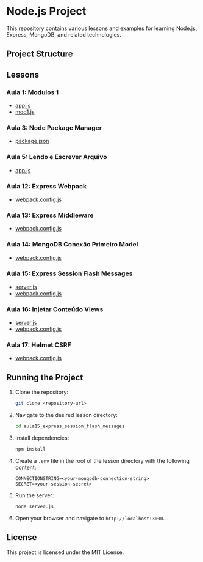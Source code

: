 # Node.js Project

This repository contains various lessons and examples for learning Node.js, Express, MongoDB, and related technologies.

## Project Structure

## Lessons

### Aula 1: Modulos 1
- [app.js](aula1_modulos1/app.js)
- [mod1.js](aula1_modulos1/mod1.js)

### Aula 3: Node Package Manager
- [package.json](aula3_node_package_manager/package.json)

### Aula 5: Lendo e Escrever Arquivo
- [app.js](aula5_lendo_escrever_arquivo/app.js)

### Aula 12: Express Webpack
- [webpack.config.js](aula12_express_webpack/webpack.config.js)

### Aula 13: Express Middleware
- [webpack.config.js](aula13_express_middleware/webpack.config.js)

### Aula 14: MongoDB Conexão Primeiro Model
- [webpack.config.js](aula14_mongodb_conexao_primeiro_model/webpack.config.js)

### Aula 15: Express Session Flash Messages
- [server.js](aula15_express_session_flash_messages/server.js)
- [webpack.config.js](aula15_express_session_flash_messages/webpack.config.js)

### Aula 16: Injetar Conteúdo Views
- [server.js](aula16_injetar_conteudo_views/server.js)
- [webpack.config.js](aula16_injetar_conteudo_views/webpack.config.js)

### Aula 17: Helmet CSRF
- [webpack.config.js](aula17_helmet_csrf/webpack.config.js)

## Running the Project

1. Clone the repository:
    ```sh
    git clone <repository-url>
    ```

2. Navigate to the desired lesson directory:
    ```sh
    cd aula15_express_session_flash_messages
    ```

3. Install dependencies:
    ```sh
    npm install
    ```

4. Create a `.env` file in the root of the lesson directory with the following content:
    ```env
    CONNECTIONSTRING=<your-mongodb-connection-string>
    SECRET=<your-session-secret>
    ```

5. Run the server:
    ```sh
    node server.js
    ```

6. Open your browser and navigate to `http://localhost:3000`.

## License

This project is licensed under the MIT License.
